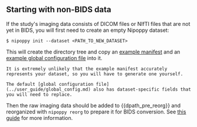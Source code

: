 ## Starting with non-BIDS data

If the study's imaging data consists of DICOM files or NIfTI files that are not yet in BIDS, you will first need to create an empty Nipoppy dataset:

```console
$ nipoppy init --dataset <PATH_TO_NEW_DATASET>
```

This will create the directory tree and copy an [example manifest](https://github.com/nipoppy/nipoppy/blob/main/nipoppy/data/examples/sample_manifest.tsv) and an [example global configuration file](https://github.com/nipoppy/nipoppy/blob/main/nipoppy/data/examples/sample_global_config-latest_pipelines.json) into it.

<!-- TODO add guide for generating manifest -->
```{attention}
It is extremely unlikely that the example manifest accurately represents your dataset, so you will have to generate one yourself.

The default [global configuration file](../user_guide/global_config.md) also has dataset-specific fields that you will need to replace.
```

Then the raw imaging data should be added to {{dpath_pre_reorg}} and reorganized with `nipoppy reorg` to prepare it for BIDS conversion. See [this guide](../user_guide/organizing_imaging.md) for more information.
